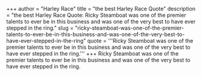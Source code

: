 +++
author = "Harley Race"
title = "the best Harley Race Quote"
description = "the best Harley Race Quote: Ricky Steamboat was one of the premier talents to ever be in this business and was one of the very best to have ever stepped in the ring."
slug = "ricky-steamboat-was-one-of-the-premier-talents-to-ever-be-in-this-business-and-was-one-of-the-very-best-to-have-ever-stepped-in-the-ring"
quote = '''Ricky Steamboat was one of the premier talents to ever be in this business and was one of the very best to have ever stepped in the ring.'''
+++
Ricky Steamboat was one of the premier talents to ever be in this business and was one of the very best to have ever stepped in the ring.
